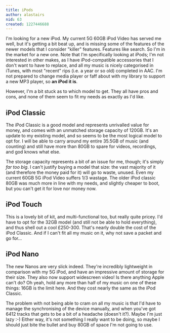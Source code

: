 ```yaml
---
title: iPods
author: alastairs
nid: 63
created: 1227446688
---
```

I'm looking for a new iPod.  My current 5G 60GB iPod Video has served me well, but it's getting a bit beat up, and is missing some of the features of the newer models that I consider "killer" features.  Features like search.  So I'm in the market for a new one.  Note that I'm specifically looking at iPods; I'm not interested in other makes, as I have iPod-compatible accessories that I don't want to have to replace, and all my music is nicely categorised in iTunes, with most "recent" rips (i.e. a year or so old) completed in AAC.  I'm not prepared to change media player or faff about with my library to support a new MP3 player, so <strong>an iPod it is</strong>.
<!--break-->
However, I'm a bit stuck as to which model to get.  They all have pros and cons, and none of them seem to fit my needs as exactly as I'd like.  

<h2>iPod Classic</h2>
The iPod Classic is a good model and represents unrivalled value for money, and comes with an unmatched storage capacity of 120GB.  It's an update to my existing model, and so seems to be the most logical model to opt for.  I will be able to carry around my entire 35.5GB of music (and counting) and still have more than 80GB to spare for videos, recordings, and god knows what else.  

The storage capacity represents a bit of an issue for me, though; it's simply <em>far too big</em>.  I can't justify buying a model that size: the vast majority of it (and therefore the money paid for it) will go to waste, unused.  Even my current 60GB 5G iPod Video suffers 1/3 wastage.  The older iPod classic 80GB was much more in line with my needs, and slightly cheaper to boot, but you can't get it for love nor money now.  

<h2>iPod Touch</h2>
This is a lovely bit of kit, and multi-functional too, but really quite pricey.  I'd have to opt for the 32GB model (and still not be able to hold everything), and thus shell out a cool £250-300.  That's nearly double the cost of the iPod Classic.  And if I can't fit all my music on it, why not save a packet and go for...

<h2>iPod Nano</h2>
The new Nanos are very slick indeed.  They're incredibly lightweight in comparison with my 5G iPod, and have an impressive amount of storage for their size.  They also now support widescreen video!  Is there anything Apple can't do?  Oh yeah, hold any more than half of my music on one of these things: 16GB is the limit here.  And they cost nearly the same as the iPod Classic.  

The problem with not being able to cram on all my music is that I'd have to manage the synchronising of the device manually, and when you've got 6412 tracks that gets to be a bit of a headache (doesn't it?).  Maybe I'm just lazy :-)  Either way, it's not something I really want to be doing, so maybe I should just bite the bullet and buy 80GB of space I'm not going to use.
